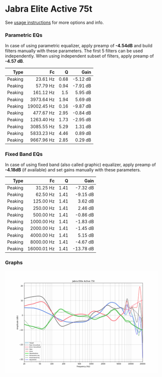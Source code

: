 # Jabra Elite Active 75t
See [usage instructions](https://github.com/jaakkopasanen/AutoEq#usage) for more options and info.

### Parametric EQs
In case of using parametric equalizer, apply preamp of **-4.54dB** and build filters manually
with these parameters. The first 5 filters can be used independently.
When using independent subset of filters, apply preamp of **-4.57 dB**.

| Type    | Fc          |    Q | Gain     |
|--------:|------------:|-----:|---------:|
| Peaking | 23.61 Hz    | 0.68 | -5.12 dB |
| Peaking | 57.79 Hz    | 0.94 | -7.91 dB |
| Peaking | 161.12 Hz   | 1.5  | 5.95 dB  |
| Peaking | 3973.64 Hz  | 1.94 | 5.69 dB  |
| Peaking | 19002.45 Hz | 0.16 | -9.87 dB |
| Peaking | 477.67 Hz   | 2.95 | -0.84 dB |
| Peaking | 1263.40 Hz  | 1.73 | -2.95 dB |
| Peaking | 3085.55 Hz  | 5.29 | 1.31 dB  |
| Peaking | 5833.23 Hz  | 4.46 | 0.89 dB  |
| Peaking | 9667.96 Hz  | 2.85 | 0.29 dB  |

### Fixed Band EQs
In case of using fixed band (also called graphic) equalizer, apply preamp of **-4.18dB**
(if available) and set gains manually with these parameters.

| Type    | Fc          |    Q | Gain      |
|--------:|------------:|-----:|----------:|
| Peaking | 31.25 Hz    | 1.41 | -7.32 dB  |
| Peaking | 62.50 Hz    | 1.41 | -9.15 dB  |
| Peaking | 125.00 Hz   | 1.41 | 3.62 dB   |
| Peaking | 250.00 Hz   | 1.41 | 2.46 dB   |
| Peaking | 500.00 Hz   | 1.41 | -0.86 dB  |
| Peaking | 1000.00 Hz  | 1.41 | -1.83 dB  |
| Peaking | 2000.00 Hz  | 1.41 | -1.45 dB  |
| Peaking | 4000.00 Hz  | 1.41 | 5.15 dB   |
| Peaking | 8000.00 Hz  | 1.41 | -4.67 dB  |
| Peaking | 16000.01 Hz | 1.41 | -13.78 dB |

### Graphs
![](./Jabra%20Elite%20Active%2075t.png)